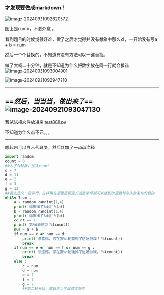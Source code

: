 ### **才发现要做成markdown！**



![image-20240921092620372](C:\Users\李生\AppData\Roaming\Typora\typora-user-images\image-20240921092620372.png"过程")

图上是numb，不要介意  。

看到题目的时候觉得好难，做了之后才觉得并没有想象中那么难，一开始没有写a + b =  num

然后一个个替换的，不知道有没有方法可以一键替换。

做了大概二十分钟，就是不知道为什么把数字放在同一行就会报错![image-20240921093004901](C:\Users\李生\AppData\Roaming\Typora\typora-user-images\image-20240921093004901.png)

![image-20240921092947210](C:\Users\李生\AppData\Roaming\Typora\typora-user-images\image-20240921092947210.png"不知道为什么报错")

***

## ==***然后，当当当，做出来了***==![image-20240921093047130](C:\Users\李生\AppData\Roaming\Typora\typora-user-images\image-20240921093047130.png"成果")

我试试把文件放进来 [test888.py](C:\Users\李生\Desktop\test888.py) 

不知道为什么点不开。。。

***

想起来可以导入代码块，然后又加了一点点注释



```python
import random
count = 0
##为了计轮数，加入count
c = 7
d = 11
e = 2
f = 3
g = 12 
##首先定义一些字母，这样再在后面重新定义这些字母就可以达到改变胜利与失败条件的目的
while True :
    a = random.randint(1,6)
    print('你掷出了%d点'%(a))
    b = random.randint(1,6)
    print('你掷出了%d点'%(b))
    count += 1
    print('第%d轮结束'%(count))
    num = a + b
    if num == c or num == d:
        print('恭喜你，您在第%d轮赢得了这场游戏！'%(count))
        break
    if num == e or num == f or num == g :
        print('很遗憾，您在第%d轮输掉了这场游戏。'%(count))
        break
    else :
        c = num 
        d = num
        e = 7
        f = 7
        g = 7
        ##第二轮开始，重新定义字母改变条件
    
```



